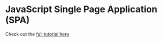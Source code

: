 # JavaScript Single Page Application (SPA)

Check out the [full tutorial here](https://orangeable.com/javascript/spa)

